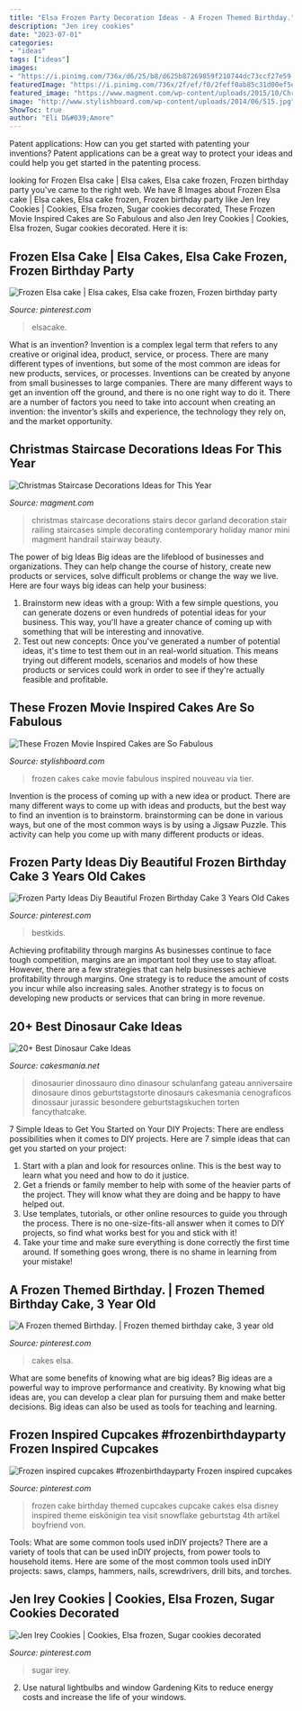 ```yaml
---
title: "Elsa Frozen Party Decoration Ideas - A Frozen Themed Birthday."
description: "Jen irey cookies"
date: "2023-07-01"
categories:
- "ideas"
tags: ["ideas"]
images:
- "https://i.pinimg.com/736x/d6/25/b8/d625b87269859f210744dc73ccf27e59--anna-cake-elsa-and.jpg"
featuredImage: "https://i.pinimg.com/736x/2f/ef/f0/2feff0ab85c31d00ef5e764ed8b4e696--elsa-from-frozen-blush.jpg"
featured_image: "https://www.magment.com/wp-content/uploads/2015/10/Christmas-Staircase-Decoration-19.jpg"
image: "http://www.stylishboard.com/wp-content/uploads/2014/06/515.jpg"
ShowToc: true
author: "Eli D&#039;Amore"
---
```



Patent applications: How can you get started with patenting your inventions?
Patent applications can be a great way to protect your ideas and could help you get started in the patenting process.

	

		
looking for Frozen Elsa cake | Elsa cakes, Elsa cake frozen, Frozen birthday party you've came to the right web. We have 8 Images about Frozen Elsa cake | Elsa cakes, Elsa cake frozen, Frozen birthday party like Jen Irey Cookies | Cookies, Elsa frozen, Sugar cookies decorated, These Frozen Movie Inspired Cakes are So Fabulous and also Jen Irey Cookies | Cookies, Elsa frozen, Sugar cookies decorated. Here it is:
		
    
## Frozen Elsa Cake | Elsa Cakes, Elsa Cake Frozen, Frozen Birthday Party

<img loading=lazy src="https://i.pinimg.com/736x/6c/86/6e/6c866e2b508c156f84e2d9e8fd024539.jpg" onerror="this.onerror=null;this.src='https://tse1.mm.bing.net/th?id=OIP.dlbg2QrQ_aR6U47Za_Kf_wHaMN&amp;pid=15.1';" alt="Frozen Elsa cake | Elsa cakes, Elsa cake frozen, Frozen birthday party">

_Source: pinterest.com_

>elsacake. 

	

What is an invention?
Invention is a complex legal term that refers to any creative or original idea, product, service, or process. There are many different types of inventions, but some of the most common are ideas for new products, services, or processes. Inventions can be created by anyone from small businesses to large companies. There are many different ways to get an invention off the ground, and there is no one right way to do it. There are a number of factors you need to take into account when creating an invention: the inventor’s skills and experience, the technology they rely on, and the market opportunity.

    
## Christmas Staircase Decorations Ideas For This Year

<img loading=lazy src="https://www.magment.com/wp-content/uploads/2015/10/Christmas-Staircase-Decoration-19.jpg" onerror="this.onerror=null;this.src='https://tse1.mm.bing.net/th?id=OIP.v2S6Jjd8F00u4mRuDQciGAHaJ3&amp;pid=15.1';" alt="Christmas Staircase Decorations Ideas for This Year">

_Source: magment.com_

>christmas staircase decorations stairs decor garland decoration stair railing staircases simple decorating contemporary holiday manor mini magment handrail stairway beauty. 

	

The power of big Ideas
Big ideas are the lifeblood of businesses and organizations. They can help change the course of history, create new products or services, solve difficult problems or change the way we live.
Here are four ways big ideas can help your business: 
1. Brainstorm new ideas with a group: With a few simple questions, you can generate dozens or even hundreds of potential ideas for your business. This way, you'll have a greater chance of coming up with something that will be interesting and innovative.
2. Test out new concepts: Once you've generated a number of potential ideas, it's time to test them out in an real-world situation. This means trying out different models, scenarios and models of how these products or services could work in order to see if they're actually feasible and profitable. 

    
## These Frozen Movie Inspired Cakes Are So Fabulous

<img loading=lazy src="http://www.stylishboard.com/wp-content/uploads/2014/06/515.jpg" onerror="this.onerror=null;this.src='https://tse2.mm.bing.net/th?id=OIP.hQhc0U7o3By3ANNge_DrLwHaKZ&amp;pid=15.1';" alt="These Frozen Movie Inspired Cakes are So Fabulous">

_Source: stylishboard.com_

>frozen cakes cake movie fabulous inspired nouveau via tier. 

	

Invention is the process of coming up with a new idea or product. There are many different ways to come up with ideas and products, but the best way to find an invention is to brainstorm. brainstorming can be done in various ways, but one of the most common ways is by using a Jigsaw Puzzle. This activity can help you come up with many different products or ideas.

    
## Frozen Party Ideas Diy Beautiful Frozen Birthday Cake 3 Years Old Cakes

<img loading=lazy src="https://i.pinimg.com/736x/f9/29/3b/f9293b53332740704aea63328974bd42.jpg" onerror="this.onerror=null;this.src='https://tse1.mm.bing.net/th?id=OIP.Q6xkMsG8u5Ak2Sj7Dl5OTAHaJ3&amp;pid=15.1';" alt="Frozen Party Ideas Diy Beautiful Frozen Birthday Cake 3 Years Old Cakes">

_Source: pinterest.com_

>bestkids. 

	

Achieving profitability through margins
As businesses continue to face tough competition, margins are an important tool they use to stay afloat. However, there are a few strategies that can help businesses achieve profitability through margins. One strategy is to reduce the amount of costs you incur while also increasing sales. Another strategy is to focus on developing new products or services that can bring in more revenue.

    
## 20+ Best Dinosaur Cake Ideas

<img loading=lazy src="https://cakesmania.net/wp-content/uploads/dinosaur-cake-ideas-18.jpg" onerror="this.onerror=null;this.src='https://tse1.mm.bing.net/th?id=OIP.9rJgSvh6-c3Qzh3te0wP0wHaLB&amp;pid=15.1';" alt="20+ Best Dinosaur Cake Ideas">

_Source: cakesmania.net_

>dinosaurier dinossauro dino dinasour schulanfang gateau anniversaire dinosaure dinos geburtstagstorte dinosaurs cakesmania cenograficos dinossaur jurassic besondere geburtstagskuchen torten fancythatcake. 

	

7 Simple Ideas to Get You Started on Your DIY Projects:
There are endless possibilities when it comes to DIY projects. Here are 7 simple ideas that can get you started on your project:
1. Start with a plan and look for resources online. This is the best way to learn what you need and how to do it justice.
2. Get a friends or family member to help with some of the heavier parts of the project. They will know what they are doing and be happy to have helped out.
3. Use templates, tutorials, or other online resources to guide you through the process. There is no one-size-fits-all answer when it comes to DIY projects, so find what works best for you and stick with it!
4. Take your time and make sure everything is done correctly the first time around. If something goes wrong, there is no shame in learning from your mistake!

    
## A Frozen Themed Birthday. | Frozen Themed Birthday Cake, 3 Year Old

<img loading=lazy src="https://i.pinimg.com/736x/d6/25/b8/d625b87269859f210744dc73ccf27e59--anna-cake-elsa-and.jpg" onerror="this.onerror=null;this.src='https://tse2.mm.bing.net/th?id=OIP.CtwZfMhG-SN023e_55ovvgHaJ6&amp;pid=15.1';" alt="A Frozen themed Birthday. | Frozen themed birthday cake, 3 year old">

_Source: pinterest.com_

>cakes elsa. 

	

What are some benefits of knowing what are big ideas?
Big ideas are a powerful way to improve performance and creativity. By knowing what big ideas are, you can develop a clear plan for pursuing them and make better decisions. Big ideas can also be used as tools for teaching and learning.

    
## Frozen Inspired Cupcakes #frozenbirthdayparty Frozen Inspired Cupcakes

<img loading=lazy src="https://i.pinimg.com/736x/8b/48/76/8b48767a1134116c8c6290258ca275c6.jpg" onerror="this.onerror=null;this.src='https://tse4.mm.bing.net/th?id=OIP.GX-Ti70CPy-oWutVtVnrxgHaJ4&amp;pid=15.1';" alt="Frozen inspired cupcakes #frozenbirthdayparty Frozen inspired cupcakes">

_Source: pinterest.com_

>frozen cake birthday themed cupcakes cupcake cakes elsa disney inspired theme eiskönigin tea visit snowflake geburtstag 4th artikel boyfriend von. 

	

Tools: What are some common tools used inDIY projects?
There are a variety of tools that can be used inDIY projects, from power tools to household items. Here are some of the most common tools used inDIY projects: saws, clamps, hammers, nails, screwdrivers, drill bits, and torches.

    
## Jen Irey Cookies | Cookies, Elsa Frozen, Sugar Cookies Decorated

<img loading=lazy src="https://i.pinimg.com/736x/2f/ef/f0/2feff0ab85c31d00ef5e764ed8b4e696--elsa-from-frozen-blush.jpg" onerror="this.onerror=null;this.src='https://tse3.mm.bing.net/th?id=OIP.8BtgLFS9uFqWNN2rlQeZmQHaJ3&amp;pid=15.1';" alt="Jen Irey Cookies | Cookies, Elsa frozen, Sugar cookies decorated">

_Source: pinterest.com_

>sugar irey. 

	

2. Use natural lightbulbs and window Gardening Kits to reduce energy costs and increase the life of your windows.

